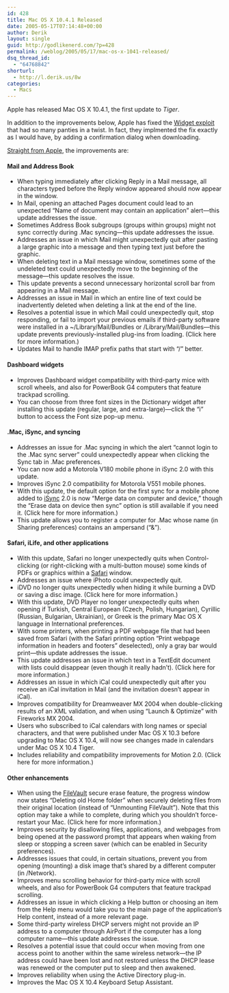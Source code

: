 ```yaml
---
id: 428
title: Mac OS X 10.4.1 Released
date: 2005-05-17T07:14:48+00:00
author: Derik
layout: single
guid: http://godlikenerd.com/?p=428
permalink: /weblog/2005/05/17/mac-os-x-1041-released/
dsq_thread_id:
  - "64768842"
shorturl:
  - http://l.derik.us/8w
categories:
  - Macs
---
```

Apple has released Mac OS X 10.4.1, the first update to _Tiger_.

In addition to the improvements below, Apple has fixed the [Widget exploit](http://godlikenerd.com/weblog/2005/05/11/widget-panic/) that had so many panties in a twist. In fact, they implmented the fix exactly as I would have, by adding a confirmation dialog when downloading. <!--more-->

[Straight from Apple](http://docs.info.apple.com/article.html?artnum=301517), the improvements are:

#### Mail and Address Book

  * When typing immediately after clicking Reply in a Mail message, all characters typed before the Reply window appeared should now appear in the window.
  * In Mail, opening an attached Pages document could lead to an unexpected &#8220;Name of document may contain an application&#8221; alert&mdash;this update addresses the issue.
  * Sometimes Address Book subgroups (groups within groups) might not sync correctly during .Mac syncing&mdash;this update addresses the issue.
  * Addresses an issue in which Mail might unexpectedly quit after pasting a large graphic into a message and then typing text just before the graphic.
  * When deleting text in a Mail message window, sometimes some of the undeleted text could unexpectedly move to the beginning of the message&mdash;this update resolves the issue.
  * This update prevents a second unnecessary horizontal scroll bar from appearing in a Mail message.
  * Addresses an issue in Mail in which an entire line of text could be inadvertently deleted when deleting a link at the end of the line.
  * Resolves a potential issue in which Mail could unexpectedly quit, stop responding, or fail to import your previous emails if third-party software were installed in a ~/Library/Mail/Bundles or /Library/Mail/Bundles&mdash;this update prevents previously-installed plug-ins from loading. (Click here for more information.)
  * Updates Mail to handle IMAP prefix paths that start with &#8220;/&#8221; better.

#### Dashboard widgets

  * Improves Dashboard widget compatibility with third-party mice with scroll wheels, and also for PowerBook G4 computers that feature trackpad scrolling.
  * You can choose from three font sizes in the Dictionary widget after installing this update (regular, large, and extra-large)&mdash;click the &#8220;i&#8221; button to access the Font size pop-up menu.

#### .Mac, iSync, and syncing

  * Addresses an issue for .Mac syncing in which the alert &#8220;cannot login to the .Mac sync server&#8221; could unexpectedly appear when clicking the Sync tab in .Mac preferences.
  * You can now add a Motorola V180 mobile phone in iSync 2.0 with this update.
  * Improves iSync 2.0 compatibility for Motorola V551 mobile phones.
  * With this update, the default option for the first sync for a mobile phone added to [iSync](http://www.gomug.org/mac-isync-6) 2.0 is now &#8220;Merge data on computer and device,&#8221; though the &#8220;Erase data on device then sync&#8221; option is still available if you need it. (Click here for more information.)
  * This update allows you to register a computer for .Mac whose name (in Sharing preferences) contains an ampersand (&#8220;&&#8221;).

#### Safari, iLife, and other applications

  * With this update, Safari no longer unexpectedly quits when Control-clicking (or right-clicking with a multi-button mouse) some kinds of PDFs or graphics within a [Safari](http://www.gomug.org/how-do-i-make-safari-open-pages-in-a-new-tab-28) window.
  * Addresses an issue where iPhoto could unexpectedly quit.
  * iDVD no longer quits unexpectedly when hiding it while burning a DVD or saving a disc image. (Click here for more information.)
  * With this update, DVD Player no longer unexpectedly quits when opening if Turkish, Central European (Czech, Polish, Hungarian), Cyrillic (Russian, Bulgarian, Ukrainian), or Greek is the primary Mac OS X language in International preferences.
  * With some printers, when printing a PDF webpage file that had been saved from Safari (with the Safari printing option &#8220;Print webpage information in headers and footers&#8221; deselected), only a gray bar would print&mdash;this update addresses the issue.
  * This update addresses an issue in which text in a TextEdit document with lists could disappear (even though it really hadn&#8217;t). (Click here for more information.)
  * Addresses an issue in which iCal could unexpectedly quit after you receive an iCal invitation in Mail (and the invitation doesn&#8217;t appear in iCal).
  * Improves compatibility for Dreamweaver MX 2004 when double-clicking results of an XML validation, and when using &#8220;Launch & Optimize&#8221; with Fireworks MX 2004.
  * Users who subscribed to iCal calendars with long names or special characters, and that were published under Mac OS X 10.3 before upgrading to Mac OS X 10.4, will now see changes made in calendars under Mac OS X 10.4 Tiger.
  * Includes reliability and compatibility improvements for Motion 2.0. (Click here for more information.)

#### Other enhancements

  * When using the [FileVault](http://www.gomug.org/how-to-use-filevault-32) secure erase feature, the progress window now states &#8220;Deleting old Home folder&#8221; when securely deleting files from their original location (instead of &#8220;Unmounting FileVault&#8221;). Note that this option may take a while to complete, during which you shouldn&#8217;t force-restart your Mac. (Click here for more information.)
  * Improves security by disallowing files, applications, and webpages from being opened at the password prompt that appears when waking from sleep or stopping a screen saver (which can be enabled in Security preferences).
  * Addresses issues that could, in certain situations, prevent you from opening (mounting) a disk image that&#8217;s shared by a different computer (in /Network).
  * Improves menu scrolling behavior for third-party mice with scroll wheels, and also for PowerBook G4 computers that feature trackpad scrolling.
  * Addresses an issue in which clicking a Help button or choosing an item from the Help menu would take you to the main page of the application&#8217;s Help content, instead of a more relevant page.
  * Some third-party wireless DHCP servers might not provide an IP address to a computer through AirPort if the computer has a long computer name&mdash;this update addresses the issue.
  * Resolves a potential issue that could occur when moving from one access point to another within the same wireless network&mdash;the IP address could have been lost and not restored unless the DHCP lease was renewed or the computer put to sleep and then awakened.
  * Improves reliability when using the Active Directory plug-in.
  * Improves the Mac OS X 10.4 Keyboard Setup Assistant.